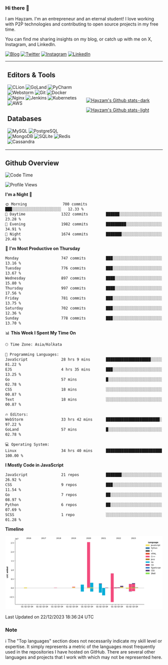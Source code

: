 ### Hi there 👋

I am Hayzam. I'm an entrepreneur and an eternal student! I love working with P2P technologies and contributing to open source projects in my free time.

You can find me sharing insights on my blog, or catch up with me on X, Instagram, and LinkedIn.

[![Blog](https://img.shields.io/badge/Blog-%2312100E.svg?&style=for-the-badge&logo=medium&logoColor=white)](https://hayzam.com)
[![Twitter](https://img.shields.io/badge/Twitter-%231DA1F2.svg?&style=for-the-badge&logo=X&logoColor=white)](https://twitter.com/hayzam_js)
[![Instagram](https://img.shields.io/badge/Instagram-%23E4405F.svg?&style=for-the-badge&logo=instagram&logoColor=white)](https://instagram.com/hayzam.ts)
[![LinkedIn](https://img.shields.io/badge/LinkedIn-%230077B5.svg?&style=for-the-badge&logo=linkedin&logoColor=white)](https://www.linkedin.com/in/hayzam-s-2b9b95139/)

<table width="100%">
<tr>
<td width="50%">

## Editors & Tools

![CLion](https://img.shields.io/badge/-CLion-000000?style=flat&logo=CLion)
![GoLand](https://img.shields.io/badge/-GoLand-000000?style=flat&logo=Goland)
![PyCharm](https://img.shields.io/badge/-PyCharm-000000?style=flat&logo=PyCharm)
![Webstorm](https://img.shields.io/badge/-WebStorm-000000?style=flat&logo=WebStorm)
![Git](https://img.shields.io/badge/-Git-000000?style=flat&logo=git)
![Docker](https://img.shields.io/badge/-Docker-000000?style=flat&logo=docker)
![Nginx](https://img.shields.io/badge/-Nginx-000000?style=flat&logo=nginx)
![Jenkins](https://img.shields.io/badge/-Jenkins-000000?style=flat&logo=jenkins)
![Kubernetes](https://img.shields.io/badge/-Kubernetes-000000?style=flat&logo=kubernetes)
![AWS](https://img.shields.io/badge/-AWS-000000?style=flat&logo=amazon-aws)

## Databases

![MySQL](https://img.shields.io/badge/-MySQL-000000?style=flat&logo=mysql)
![PostgreSQL](https://img.shields.io/badge/-PostgreSQL-000000?style=flat&logo=postgresql)
![MongoDB](https://img.shields.io/badge/-MongoDB-000000?style=flat&logo=mongodb)
![SQLite](https://img.shields.io/badge/-SQLite-000000?style=flat&logo=sqlite)
![Redis](https://img.shields.io/badge/-Redis-000000?style=flat&logo=redis)
![Cassandra](https://img.shields.io/badge/-Cassandra-000000?style=flat&logo=apache-cassandra)
</div>

<td width="50%">
 
[![Hayzam's Github stats-dark](https://github-readme-stats.vercel.app/api?username=hayzamjs&show_icons=true&theme=dark#gh-dark-mode-only)](https://github.com/anuraghazra/github-readme-stats#gh-dark-mode-only)
 
[![Hayzam's Github stats-light](https://github-readme-stats.vercel.app/api?username=hayzamjs&show_icons=true&theme=default#gh-light-mode-only)](https://github.com/anuraghazra/github-readme-stats#gh-light-mode-only)

</td>
</tr>
</table>
 
## Github Overview


<!--START_SECTION:waka-->
![Code Time](http://img.shields.io/badge/Code%20Time-356%20hrs%2031%20mins-blue)

![Profile Views](http://img.shields.io/badge/Profile%20Views-1-blue)

**I'm a Night 🦉** 

```text
🌞 Morning                700 commits         ███░░░░░░░░░░░░░░░░░░░░░░   12.33 % 
🌆 Daytime                1322 commits        ██████░░░░░░░░░░░░░░░░░░░   23.28 % 
🌃 Evening                1982 commits        █████████░░░░░░░░░░░░░░░░   34.91 % 
🌙 Night                  1674 commits        ███████░░░░░░░░░░░░░░░░░░   29.48 % 
```
📅 **I'm Most Productive on Thursday** 

```text
Monday                   747 commits         ███░░░░░░░░░░░░░░░░░░░░░░   13.16 % 
Tuesday                  776 commits         ███░░░░░░░░░░░░░░░░░░░░░░   13.67 % 
Wednesday                897 commits         ████░░░░░░░░░░░░░░░░░░░░░   15.80 % 
Thursday                 997 commits         ████░░░░░░░░░░░░░░░░░░░░░   17.56 % 
Friday                   781 commits         ███░░░░░░░░░░░░░░░░░░░░░░   13.75 % 
Saturday                 702 commits         ███░░░░░░░░░░░░░░░░░░░░░░   12.36 % 
Sunday                   778 commits         ███░░░░░░░░░░░░░░░░░░░░░░   13.70 % 
```


📊 **This Week I Spent My Time On** 

```text
🕑︎ Time Zone: Asia/Kolkata

💬 Programming Languages: 
JavaScript               28 hrs 9 mins       ████████████████████░░░░░   81.22 % 
EJS                      4 hrs 35 mins       ███░░░░░░░░░░░░░░░░░░░░░░   13.25 % 
Go                       57 mins             █░░░░░░░░░░░░░░░░░░░░░░░░   02.78 % 
CSS                      18 mins             ░░░░░░░░░░░░░░░░░░░░░░░░░   00.87 % 
Text                     18 mins             ░░░░░░░░░░░░░░░░░░░░░░░░░   00.87 % 

🔥 Editors: 
WebStorm                 33 hrs 42 mins      ████████████████████████░   97.22 % 
GoLand                   57 mins             █░░░░░░░░░░░░░░░░░░░░░░░░   02.78 % 

💻 Operating System: 
Linux                    34 hrs 40 mins      █████████████████████████   100.00 % 
```

**I Mostly Code in JavaScript** 

```text
JavaScript               21 repos            ███████░░░░░░░░░░░░░░░░░░   26.92 % 
CSS                      9 repos             ███░░░░░░░░░░░░░░░░░░░░░░   11.54 % 
Go                       7 repos             ██░░░░░░░░░░░░░░░░░░░░░░░   08.97 % 
Python                   6 repos             ██░░░░░░░░░░░░░░░░░░░░░░░   07.69 % 
SCSS                     1 repo              ░░░░░░░░░░░░░░░░░░░░░░░░░   01.28 % 
```



**Timeline**

![Lines of Code chart](https://raw.githubusercontent.com/hayzamjs/hayzamjs/main/assets/bar_graph.png)


 Last Updated on 22/12/2023 18:36:24 UTC
<!--END_SECTION:waka-->


### Note 

:information_source: The "Top languages" section does not necessarily indicate my skill level or expertise. It simply represents a metric of the languages most frequently used in the repositories I have hosted on GitHub. There are several other languages and projects that I work with which may not be represented here. 

